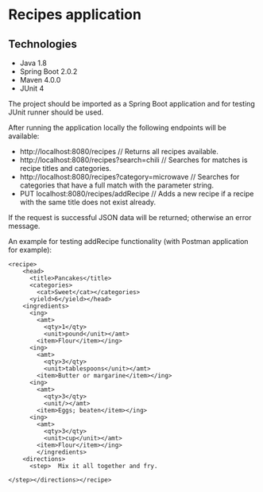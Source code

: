 # Recipes application

## Technologies
* Java 1.8
* Spring Boot 2.0.2
* Maven 4.0.0
* JUnit 4

The project should be imported as a Spring Boot application and for testing JUnit runner should be used.


After running the application locally the following endpoints will be available:
* http://localhost:8080/recipes // Returns all recipes available.
* http://localhost:8080/recipes?search=chili // Searches for matches is recipe titles and categories.
* http://localhost:8080/recipes?category=microwave // Searches for categories that have a full match with the parameter string.
* PUT localhost:8080/recipes/addRecipe // Adds a new recipe if a recipe with the same title does not exist already.

If the request is successful JSON data will be returned; otherwise an error message.


An example for testing addRecipe functionality (with Postman application for example):
```
<recipe>
    <head>
      <title>Pancakes</title>
      <categories>
        <cat>Sweet</cat></categories>
      <yield>6</yield></head>
    <ingredients>
      <ing>
        <amt>
          <qty>1</qty>
          <unit>pound</unit></amt>
        <item>Flour</item></ing>
      <ing>
        <amt>
          <qty>3</qty>
          <unit>tablespoons</unit></amt>
        <item>Butter or margarine</item></ing>
      <ing>
        <amt>
          <qty>3</qty>
          <unit/></amt>
        <item>Eggs; beaten</item></ing>
      <ing>
        <amt>
          <qty>3</qty>
          <unit>cup</unit></amt>
        <item>Flour</item></ing>
        </ingredients>
    <directions>
      <step>  Mix it all together and fry.
 
</step></directions></recipe>
```
